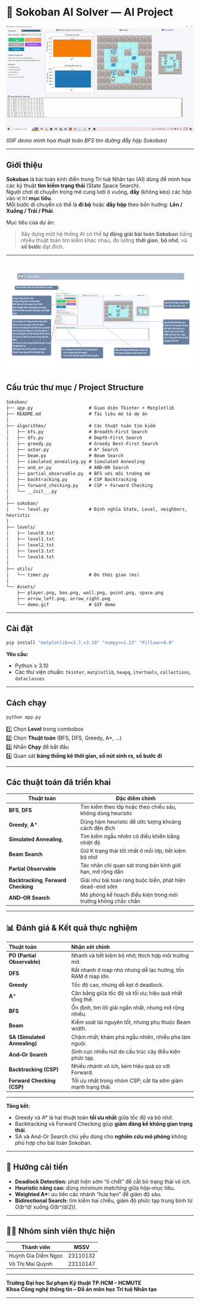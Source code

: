# 🧩 Sokoban AI Solver — AI Project

![Demo](./Assets/Demo.gif) 

*(GIF demo minh họa thuật toán BFS tìm đường đẩy hộp Sokoban)*

---

## Giới thiệu

**Sokoban** là bài toán kinh điển trong Trí tuệ Nhân tạo (AI) dùng để minh họa các kỹ thuật **tìm kiếm trạng thái** (State Space Search).  
Người chơi di chuyển trong mê cung lưới ô vuông, **đẩy** (không kéo) các hộp vào vị trí **mục tiêu**.  
Mỗi bước di chuyển có thể là **đi bộ** hoặc **đẩy hộp** theo bốn hướng: **Lên / Xuống / Trái / Phải**.

Mục tiêu của dự án:
> Xây dựng một hệ thống AI có thể **tự động giải bài toán Sokoban** bằng nhiều thuật toán tìm kiếm khác nhau, đo lường **thời gian**, **bộ nhớ**, và **số bước** đạt đích.
---
![UI](./Assets/UI.PNG)
---
## Cấu trúc thư mục / Project Structure

```
Sokoban/
├── app.py                     # Giao diện Tkinter + Matplotlib
├── README.md                  # Tài liệu mô tả dự án
│
├── algorithms/                # Các thuật toán tìm kiếm
│   ├── bfs.py                 # Breadth-First Search
│   ├── dfs.py                 # Depth-First Search
│   ├── greedy.py              # Greedy Best-First Search
│   ├── astar.py               # A* Search
│   ├── beam.py                # Beam Search
│   ├── simulated_annealing.py # Simulated Annealing
│   ├── and_or.py              # AND–OR Search
│   ├── partial_observable.py  # BFS với môi trường mờ
│   ├── backtracking.py        # CSP Backtracking
│   ├── forward_checking.py    # CSP + Forward Checking
│   └── __init__.py
│
├── sokoban/
│   └── level.py               # Định nghĩa State, Level, neighbors, heuristic
│
├── levels/
│   ├── level0.txt
│   ├── level1.txt
│   ├── level2.txt
│   ├── level3.txt
│   └── level4.txt
│
├── utils/
│   └── timer.py               # Đo thời gian (ms)
│
└── Assets/
    ├── player.png, box.png, wall.png, point.png, space.png
    ├── arrow_left.png, arrow_right.png
    └── demo.gif               # GIF demo 
```

---

## Cài đặt

```bash
pip install "matplotlib>=3.7,<3.10" "numpy>=1.23" "Pillow>=9.0"
```

**Yêu cầu:**  
- Python ≥ 3.10  
- Các thư viện chuẩn: `tkinter`, `matplotlib`, `heapq`, `itertools`, `collections`, `dataclasses`

---

## Cách chạy 

```bash
python app.py
```

1️⃣ Chọn **Level** trong combobox  
2️⃣ Chọn **Thuật toán** (BFS, DFS, Greedy, A*, …)  
3️⃣ Nhấn **Chạy** để bắt đầu  
4️⃣ Quan sát **bảng thống kê thời gian, số nút sinh ra, số bước đi**

---

## Các thuật toán đã triển khai

| Thuật toán                            | Đặc điểm chính |
|---------------------------------------|----------------|
| **BFS**, **DFS**                      | Tìm kiếm theo lớp hoặc theo chiều sâu, không dùng heuristic |
| **Greedy**, **A***                    | Dùng hàm heuristic để ước lượng khoảng cách đến đích |
| **Simulated Annealing**,              | Tìm kiếm ngẫu nhiên có điều khiển bằng nhiệt độ |
| **Beam Search**                       | Giữ K trạng thái tốt nhất ở mỗi lớp, tiết kiệm bộ nhớ |
| **Partial Observable**                   | Tác nhân chỉ quan sát trong bán kính giới hạn, mở rộng dần |
| **Backtracking**, **Forward Checking** | Giải như bài toán ràng buộc biến, phát hiện dead-end sớm |
| **AND–OR Search**                     | Mô phỏng kế hoạch điều kiện trong môi trường không chắc chắn |

---

## 📊 Đánh giá & Kết quả thực nghiệm 
| Thuật toán                   | Nhận xét chính                                                |
| :--------------------------- | :------------------------------------------------------------ |
| **PO (Partial Observable)**  | Nhanh và tiết kiệm bộ nhớ; thích hợp môi trường mờ.           |
| **DFS**                      | Rất nhanh ở map nhỏ nhưng dễ lạc hướng, tốn RAM ở map lớn.    |
| **Greedy**                   | Tốc độ cao, nhưng dễ kẹt ở deadlock.                          |
| **A***                       | Cân bằng giữa tốc độ và tối ưu; hiệu quả nhất tổng thể.       |
| **BFS**                      | Ổn định, tìm lời giải ngắn nhất, nhưng mở rộng nhiều.         |
| **Beam**                     | Kiểm soát tài nguyên tốt, nhưng phụ thuộc Beam width.         |
| **SA (Simulated Annealing)** | Chậm nhất; khám phá ngẫu nhiên, nhiều pha làm nguội.          |
| **And–Or Search**            | Sinh cực nhiều nút do cấu trúc cây điều kiện phức tạp.        |
| **Backtracking (CSP)**       | Nhiều nhánh vô ích, kém hiệu quả so với Forward.              |
| **Forward Checking (CSP)**   | Tối ưu nhất trong nhóm CSP; cắt tỉa sớm giảm mạnh trạng thái. |

---
**Tổng kết:**  
- Greedy và A* là hai thuật toán **tối ưu nhất** giữa tốc độ và bộ nhớ.  
- Backtracking và Forward Checking giúp **giảm đáng kể không gian trạng thái**.  
- SA và And-Or Search chủ yếu dùng cho **nghiên cứu mô phỏng** không phù hợp cho bài toán Sokoban.

---

## 🚀 Hướng cải tiến

- **Deadlock Detection:** phát hiện sớm “ô chết” để cắt bỏ trạng thái vô ích.  
- **Heuristic nâng cao:** dùng *minimum matching* giữa hộp–mục tiêu.  
- **Weighted A\*:** ưu tiên các nhánh “hứa hẹn” để giảm độ sâu.  
- **Bidirectional Search:** tìm kiếm hai chiều, giảm độ phức tạp trung bình từ *O(b^d)* xuống *O(b^(d/2))*.

---

## 👨‍💻 Nhóm sinh viên thực hiện

| Thành viên          | MSSV                  |
|---------------------|-----------------------|
| Huỳnh Gia Diễm Ngọc | 23110132              |
| Võ Thị Mai Quỳnh    | 23110147              |

---

**Trường Đại học Sư phạm Kỹ thuật TP.HCM – HCMUTE**  
**Khoa Công nghệ thông tin – Đồ án môn học Trí tuệ Nhân tạo**

---

